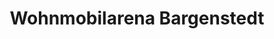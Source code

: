 ---
title: "Wohnmobilarena Bargenstedt"
url: /bargenstedt/wohnmobilarena-bargenstedt/
shop: Autohaus
---